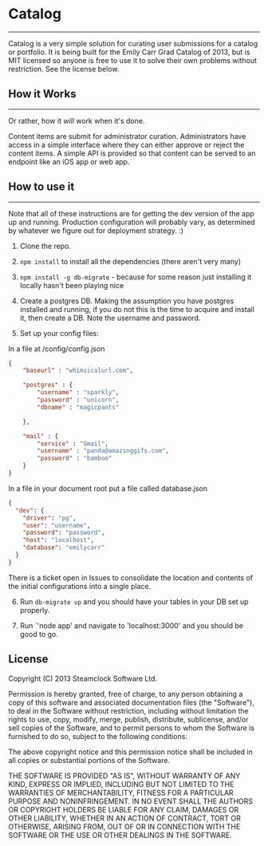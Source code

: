 # Catalog

---

Catalog is a very simple solution for curating user submissions for a catalog or portfolio. It is being built for the Emily Carr Grad Catalog of 2013, but is MIT licensed so anyone is free to use it to solve their own problems without restriction. See the license below.

## How it Works
---

Or rather, how it *will* work when it's done.

Content items are submit for administrator curation. Administrators have access in a simple interface where they can either approve or reject the content items. A simple API is provided so that content can be served to an endpoint like an iOS app or web app.

## How to use it
---

Note that all of these instructions are for getting the dev version of the app up and running. Production configuration will probably vary, as determined by whatever we figure out for deployment strategy. :)

1. Clone the repo.
2. `npm install` to install all the dependencies (there aren't very many)
3. `npm install -g db-migrate` - because for some reason just installing it locally hasn't been playing nice
4. Create a postgres DB. Making the assumption you have postgres installed and running, if you do not this is the time to acquire and install it, then create a DB. Note the username and password.

5. Set up your config files:

In a file at /config/config.json

```json
{
    "baseurl" : "whimsicalurl.com",

    "postgres" : {
        "username" : "sparkly",
        "password" : "unicorn",
        "dbname" : "magicpants"

    },

    "mail" : {
        "service" : "Gmail",
        "username" : "panda@amazinggifs.com",
        "password" : "bamboo"
    }
}
```

In a file in your document root put a file called database.json

```json
{
  "dev": {
    "driver": "pg",
    "user": "username",
    "password": "password",
    "host": "localhost",
    "database": "emilycarr"
  }
}
```

There is a ticket open in Issues to consolidate the location and contents of the initial configurations into a single place.

6. Run `db-migrate up` and you should have your tables in your DB set up properly.

7. Run `'node app' and navigate to 'localhost:3000' and you should be good to go.

## License

Copyright (C) 2013 Steamclock Software Ltd.

Permission is hereby granted, free of charge, to any person obtaining a copy of this software and associated documentation files (the "Software"), to deal in the Software without restriction, including without limitation the rights to use, copy, modify, merge, publish, distribute, sublicense, and/or sell copies of the Software, and to permit persons to whom the Software is furnished to do so, subject to the following conditions:

The above copyright notice and this permission notice shall be included in all copies or substantial portions of the Software.

THE SOFTWARE IS PROVIDED "AS IS", WITHOUT WARRANTY OF ANY KIND, EXPRESS OR IMPLIED, INCLUDING BUT NOT LIMITED TO THE WARRANTIES OF MERCHANTABILITY, FITNESS FOR A PARTICULAR PURPOSE AND NONINFRINGEMENT. IN NO EVENT SHALL THE AUTHORS OR COPYRIGHT HOLDERS BE LIABLE FOR ANY CLAIM, DAMAGES OR OTHER LIABILITY, WHETHER IN AN ACTION OF CONTRACT, TORT OR OTHERWISE, ARISING FROM, OUT OF OR IN CONNECTION WITH THE SOFTWARE OR THE USE OR OTHER DEALINGS IN THE SOFTWARE.